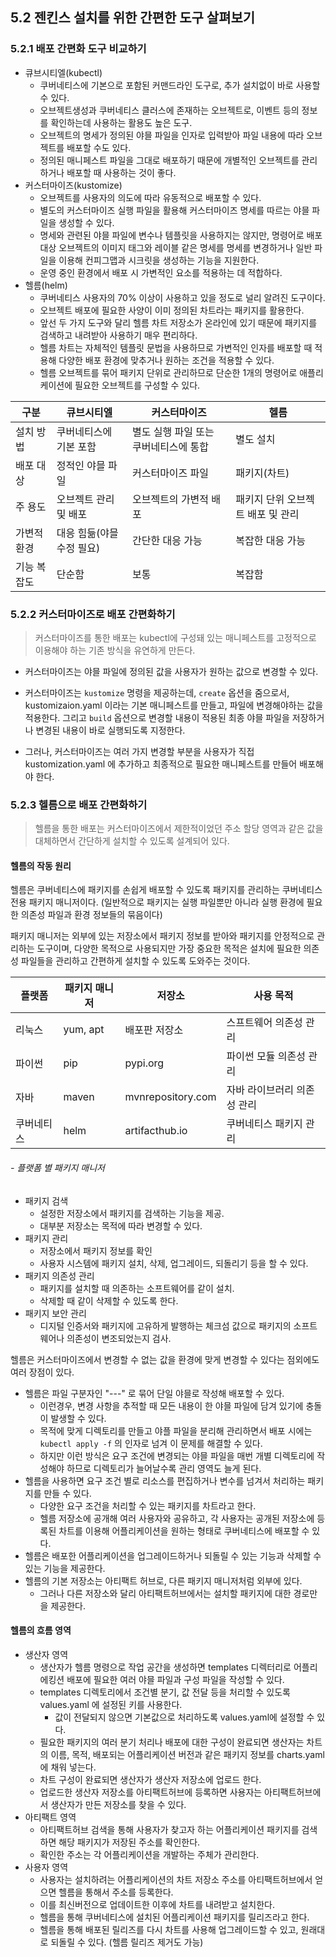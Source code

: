 ## 5.2 젠킨스 설치를 위한 간편한 도구 살펴보기



### 5.2.1 배포 간편화 도구 비교하기

- 큐브시티엘(kubectl)
  - 쿠버네티스에 기본으로 포함된 커맨드라인 도구로, 추가 설치없이 바로 사용할 수 있다.
  - 오브젝트생성과 쿠버네티스 클러스에 존재하는 오브젝트로, 이벤트 등의 정보를 확인하는데 사용하는 활용도 높은 도구.
  - 오브젝트의 명세가 정의된 야믈 파일을 인자로 입력받아 파일 내용에 따라 오브젝트를 배포할 수도 있다.
  - 정의된 매니페스트 파일을 그대로 배포하기 때문에 개별적인 오브젝트를 관리하거나 배포할 때 사용하는 것이 좋다.
- 커스터마이즈(kustomize)
  - 오브젝트를 사용자의 의도에 따라 유동적으로 배포할 수 있다.
  - 별도의 커스터마이즈 실행 파일을 활용해 커스터마이즈 명세를 따르는 야믈 파일을 생성할 수 있다.
  - 명세와 관련된 야믈 파일에 변수나 템플릿을 사용하지는 않지만, 명령어로 배포 대상 오브젝트의 이미지 태그와 레이블 같은 명세를 명세를 변경하거나 일반 파일을 이용해 컨피그맵과 시크릿을 생성하는 기능을 지원한다.
  - 운영 중인 환경에서 배포 시 가변적인 요소를 적용하는 데 적합하다.
- 헬름(helm)
  - 쿠버네티스 사용자의 70% 이상이 사용하고 있을 정도로 널리 알려진 도구이다.
  - 오브젝트 배포에 필요한 사양이 이미 정의된 차트라는 패키지를 활용한다.
  - 앞선 두 가지 도구와 달리 헬름 차트 저장소가 온라인에 있기 때문에 패키지를 검색하고 내려받아 사용하기 매우 편리하다.
  - 헬름 차트는 자체적인 템플릿 문법을 사용하므로 가변적인 인자를 배포할 때 적용해 다양한 배포 환경에 맞추거나 원하는 조건을 적용할 수 있다.
  - 헬름 오브젝트를 묶어 패키지 단위로 관리하므로 단순한 1개의 명령어로 애플리케이션에 필요한 오브젝트를 구성할 수 있다.

| 구분        | 큐브시티엘                | 커스터마이즈                          | 헬름                              |
| ----------- | ------------------------- | ------------------------------------- | --------------------------------- |
| 설치 방법   | 쿠버네티스에 기본 포함    | 별도 실행 파일 또는 쿠버네티스에 통합 | 별도 설치                         |
| 배포 대상   | 정적인 야믈 파일          | 커스터마이즈 파일                     | 패키지(차트)                      |
| 주 용도     | 오브젝트 관리 및 배포     | 오브젝트의 가변적 배포                | 패키지 단위 오브젝트 배포 및 관리 |
| 가변적 환경 | 대응 힘듦(야믈 수정 필요) | 간단한 대응 가능                      | 복잡한 대응 가능                  |
| 기능 복잡도 | 단순함                    | 보통                                  | 복잡함                            |



### 5.2.2 커스터마이즈로 배포 간편화하기

> 커스터마이즈를 통한 배포는 kubectl에 구성돼 있는 매니페스트를 고정적으로 이용해야 하는 기존 방식을 유연하게 만든다.

- 커스터마이즈는 야믈 파일에 정의된 값을 사용자가 원하는 값으로 변경할 수 있다.

- 커스터마이즈는 `kustomize` 명령을 제공하는데, `create` 옵션을 줌으로서, kustomizaion.yaml 이라는 기본 매니페스트를 만들고, 파일에 변경해야하는 값을 적용한다. 그리고 `build` 옵션으로 변경할 내용이 적용된 최종 야믈 파일을 저장하거나 변경된 내용이 바로 실행되도록 지정한다.
- 그러나, 커스터마이즈는 여러 가지 변경할 부분을 사용자가 직접 kustomization.yaml 에 추가하고 최종적으로 필요한 매니페스트를 만들어 배포해야 한다.



### 5.2.3 헬름으로 배포 간편화하기

>  헬름을 통한 배포는 커스터마이즈에서 제한적이었던 주소 할당 영역과 같은 값을 대체하면서 간단하게 설치할 수 있도록 설계되어 있다.

#### 헬름의 작동 원리

헬름은 쿠버네티스에 패키지를 손쉽게 배포할 수 있도록 패키지를 관리하는 쿠버네티스 전용 패키지 매니저이다. (일반적으로 패키지는 실행 파일뿐만 아니라 실행 환경에 필요한 의존성 파일과 환경 정보들의 묶음이다)

패키지 매니저는 외부에 있는 저장소에서 패키지 정보를 받아와 패키지를 안정적으로 관리하는 도구이며, 다양한 목적으로 사용되지만 가장 중요한 목적은 설치에 필요한 의존성 파일들을 관리하고 간편하게 설치할 수 있도록 도와주는 것이다.

| 플랫폼     | 패키지 매니저 | 저장소            | 사용 목적                   |
| ---------- | ------------- | ----------------- | --------------------------- |
| 리눅스     | yum, apt      | 배포판 저장소     | 스프트웨어 의존성 관리      |
| 파이썬     | pip           | pypi.org          | 파이썬 모듈 의존성 관리     |
| 자바       | maven         | mvnrepository.com | 자바 라이브러리 의존성 관리 |
| 쿠버네티스 | helm          | artifacthub.io    | 쿠버네티스 패키지 관리      |

###### -  플랫폼 별 패키지 매니저

- 패키지 검색
  - 설정한 저장소에서 패키지를 검색하는 기능을 제공.
  - 대부분 저장소는 목적에 따라 변경할 수 있다.
- 패키지 관리
  - 저장소에서 패키지 정보를 확인
  - 사용자 시스템에 패키지 설치, 삭제, 업그레이드, 되돌리기 등을 할 수 있다.
- 패키지 의존성 관리
  - 패키지를 설치할 때 의존하는 소프트웨어를 같이 설치.
  - 삭제할 때 같이 삭제할 수 있도록 한다.
- 패키지 보안 관리
  - 디지털 인증서와 패키지에 고유하게 발행하는 체크섬 값으로 패키지의 소프트웨어나 의존성이 변조되었는지 검사.

헬름은 커스터마이즈에서 변경할 수 없는 값을 환경에 맞게 변경할 수 있다는 점외에도 여러 장점이 있다.

- 헬름은 파일 구분자인 "---" 로 묶어 단일 야믈로 작성해 배포할 수 있다.
  - 이런경우, 변경 사항을 추적할 때 모든 내용이 한 야믈 파일에 담겨 있기에 충돌이 발생할 수 있다.
  - 목적에 맞게 디렉토리를 만들고 야플 파일을 분리해 관리하면서 배포 시에는 `kubectl apply -f` 의 인자로 넘겨 이 문제를 해결할 수 있다.
  - 하지만 이런 방식은 요구 조건에 변경되는 야믈 파일을 매번 개별 디렉토리에 작성해야 하므로 디렉토리가 늘어날수록 관리 영역도 늘게 된다.
- 헬름을 사용하면 요구 조건 별로 리소스를 편집하거나 변수를 넘겨서 처리하는 패키지를 만들 수 있다.
  - 다양한 요구 조건을 처리할 수 있는 패키지를 차트라고 한다.
  - 헬름 저장소에 공개해 여러 사용자와 공유하고, 각 사용자는 공개된 저장소에 등록된 차트를 이용해 어플리케이션을 원하는 형태로 쿠버네티스에 배포할 수 있다.
- 헬름은 배포한 어플리케이션을 업그레이드하거나 되돌릴 수 있는 기능과 삭제할 수 있는 기능을 제공한다.
- 헬름의 기본 저장소는 아티팩트 허브로, 다른 패키지 매니저처럼 외부에 있다.
  - 그러나 다른 저장소와 달리 아티팩트허브에서는 설치할 패키지에 대한 경로만을 제공한다.

#### 헬름의 흐름 영역

- 생산자 영역
  - 생산자가 헬름 명령으로 작업 공간을 생성하면 templates 디렉터리로 어플리에킹션 배포에 필요한 여러 야믈 파일과 구성 파일을 작성할 수 있다.
  - templates 디렉토리에서 조건별 분기, 값 전달 등을 처리할 수 있도록 values.yaml 에 설정된 키를 사용한다.
    - 값이 전달되지 않으면 기본값으로 처리하도록 values.yaml에 설정할 수 있다.
  - 필요한 패키지의 여러 분기 처리나 배포에 대한 구성이 완료되면 생산자는 차트의 이름,  목적, 배포되는 어플리케이션 버전과 같은 패키지 정보를 charts.yaml에 채워 넣는다.
  - 차트 구성이 완료되면 생산자가 생산자 저장소에 업로드 한다.
  - 업로드한 생산자 저장소를 아티팩트허브에 등록하면 사용자는 아티팩트허브에서 생산자가 만든 저장소를 찾을 수 있다.
- 아티팩트 영역
  - 아티팩트허브 검색을 통해 사용자가 찾고자 하는 어플리케이션 패키지를 검색하면 해당 패키지가 저장된 주소를 확인한다.
  - 확인한 주소는 각 어플리케이션을 개발하는 주체가 관리한다.
- 사용자 영역
  - 사용자는 설치하려는 어플리케이션의 차트 저장소 주소를 아티팩트허브에서 얻으면 헬름을 통해서 주소를 등록한다.
  - 이를 최신버전으로 업데이트한 이후에 차트를 내려받고 설치한다.
  - 헬름을 통해 쿠버네티스에 설치된 어플리케이션 패키지를 릴리즈라고 한다.
  - 헬름을 통해 배포된 릴리즈를 다시 차트를 사용해 업그레이드할 수 있고, 원래대로 되돌릴 수 있다. (헬름 릴리즈 제거도 가능)



